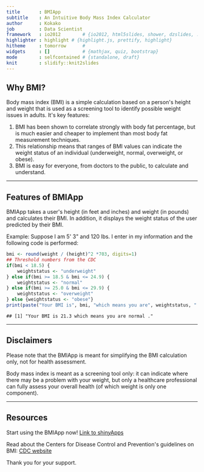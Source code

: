 ```yaml
---
title       : BMIApp
subtitle    : An Intuitive Body Mass Index Calculator
author      : Kokako
job         : Data Scientist
framework   : io2012        # {io2012, html5slides, shower, dzslides, ...}
highlighter : highlight # {highlight.js, prettify, highlight}
hitheme     : tomorrow      # 
widgets     : []            # {mathjax, quiz, bootstrap}
mode        : selfcontained # {standalone, draft}
knit        : slidify::knit2slides
---
```


## Why BMI?

Body mass index (BMI) is a simple calculation based on a person's height and weight that is used as a screening tool to identify possible weight issues in adults. It's key features:

1. BMI has been shown to correlate strongly with body fat percentage, but is much easier and cheaper to implement than most body fat measurement techniques.
2. This relationship means that ranges of BMI values can indicate the weight status of an individual (underweight, normal, overweight, or obese).
3. BMI is easy for everyone, from doctors to the public, to calculate and understand. 

---

## Features of BMIApp

BMIApp takes a user's height (in feet and inches) and weight (in pounds) and calculates their BMI. In addition, it displays the weight status of the user predicted by their BMI.

Example: Suppose I am 5' 3" and 120 lbs. I enter in my information and the following code is performed:


```r
bmi <- round(weight / (height)^2 *703, digits=1)
## Threshold numbers from the CDC
if(bmi < 18.5) {
    weightstatus <- "underweight"
} else if(bmi >= 18.5 & bmi <= 24.9) {
    weightstatus <- "normal"
} else if(bmi >= 25.0 & bmi <= 29.9) {
    weightstatus <- "overweight"
} else {weightstatus <- "obese"}
print(paste("Your BMI is", bmi, "which means you are", weightstatus, "."))
```

```
## [1] "Your BMI is 21.3 which means you are normal ."
```

---

## Disclaimers

Please note that the BMIApp is meant for simplifying the BMI calculation only, not for health assessment.

Body mass index is meant as a screening tool only: it can indicate where there may be a problem with your weight, but only a healthcare professional can fully assess your overall health (of which weight is only one component).

---

## Resources

Start using the BMIApp now! 
[Link to shinyApps](https://kokako.shinyapps.io/Assignment/)

Read about the Centers for Disease Control and Prevention's guidelines on BMI: 
[CDC website](http://www.cdc.gov/healthyweight/assessing/bmi/adult_bmi/)

Thank you for your support.




